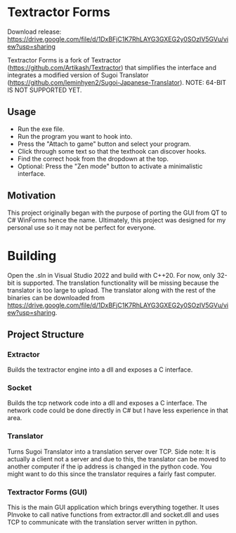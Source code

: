# Textractor Forms

Download release: https://drive.google.com/file/d/1DxBFjC1K7RhLAYG3GXEG2y0SOzIV5GVu/view?usp=sharing

Textractor Forms is a fork of Textractor (https://github.com/Artikash/Textractor) that simplifies the interface and integrates a modified version of Sugoi Translator (https://github.com/leminhyen2/Sugoi-Japanese-Translator). NOTE: 64-BIT IS NOT SUPPORTED YET.

## Usage

- Run the exe file.
- Run the program you want to hook into.
- Press the "Attach to game" button and select your program.
- Click through some text so that the texthook can discover hooks.
- Find the correct hook from the dropdown at the top.
- Optional: Press the "Zen mode" button to activate a minimalistic interface.

## Motivation

This project originally began with the purpose of porting the GUI from QT to C# WinForms hence the name. Ultimately, this project was designed for my personal use so it may not be perfect for everyone.

# Building

Open the .sln in Visual Studio 2022 and build with C++20. For now, only 32-bit is supported. The translation functionality will be missing because the translator is too large to upload. The translator along with the rest of the binaries can be downloaded from https://drive.google.com/file/d/1DxBFjC1K7RhLAYG3GXEG2y0SOzIV5GVu/view?usp=sharing.

## Project Structure

### Extractor

Builds the textractor engine into a dll and exposes a C interface.

### Socket

Builds the tcp network code into a dll and exposes a C interface.
The network code could be done directly in C# but I have less experience
in that area.

### Translator

Turns Sugoi Translator into a translation server over TCP.
Side note: It is actually a client not a server and due to this,
the translator can be moved to another computer
if the ip address is changed in the python code.
You might want to do this since the translator requires
a fairly fast computer.

### Textractor Forms (GUI)

This is the main GUI application which brings everything together.
It uses PInvoke to call native functions
from extractor.dll and socket.dll and uses TCP to communicate with the
translation server written in python.
